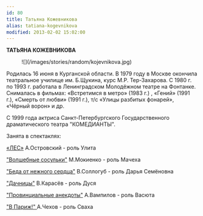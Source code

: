 ```yaml
---
id: 80
title: Татьяна Кожевникова
alias: tatiana-kogevnikova
modified: 2013-02-02 15:02:00
---
```


**ТАТЬЯНА КОЖЕВНИКОВА**

<figure>
![](/images/stories/random/kojevnikova.jpg)
</figure>

Родилась 16 июня в Курганской области. В 1979 году в Москве окончила театральное училище им. Б.Щукина, курс М.Р. Тер-Захарова. С 1980 г. по 1993 г. работала в Ленинградском Молодёжном театре на Фонтанке. Снималась в фильмах: «Встретимся в метро» (1983 г.) , «Гений» (1991 г.), «Смерть от любви» (1991 г.), т/с «Улицы разбитых фонарей», «Чёрный ворон» и др.

С 1999 года актриса Санкт-Петербургского Государственного драматического театра "КОМЕДИАНТЫ".

Занята в спектаклях:

<a href="91-les.html">«ЛЕС»</a> А.Островский - роль Улита

<a href="75-volshebnie-sosulki.html">"Волшебные сосульки"</a> М.Мокиенко - роль Мачеха

<a href="39-beda-ot-neghnogo-serdca.html">"Беда от нежного сердца"</a> В.Соллогуб - роль Дарья Семёновна

<a href="43-dachnici.html">"Дачницы"</a> В.Карасёв - роль Дуся

<a href="71-anekdoti.html">"Провинциальные анекдоты"</a> А.Вампилов - роль Васюта

<a href="41-v-paris.html">"В Париж!" </a>А.Чехов - роль Сваха

